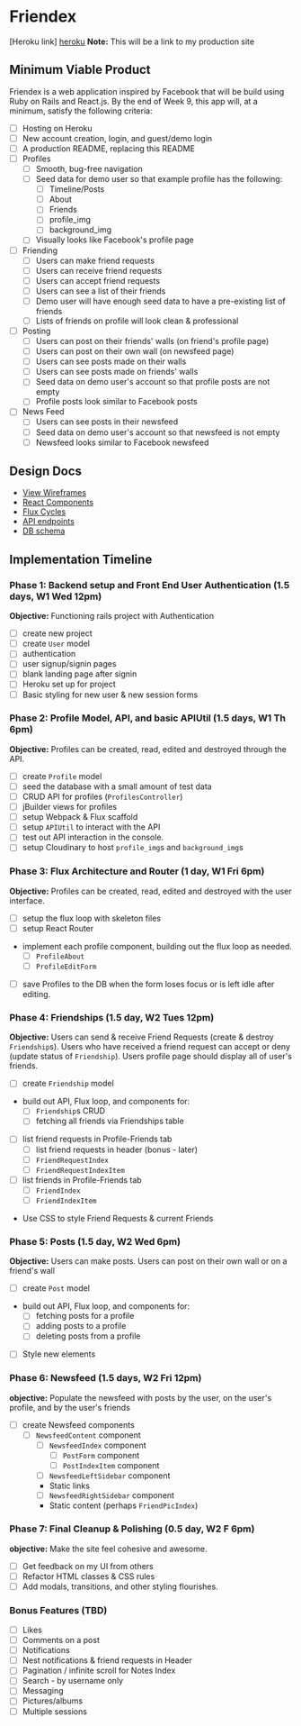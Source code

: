 # Friendex

[Heroku link] [heroku] **Note:** This will be a link to my production site

[heroku]: https://friendex.herokuapp.com/

## Minimum Viable Product

Friendex is a web application inspired by Facebook that will be build using Ruby on Rails and React.js.  By the end of Week 9, this app will, at a minimum, satisfy the following criteria:

- [ ] Hosting on Heroku
- [ ] New account creation, login, and guest/demo login
- [ ] A production README, replacing this README
- [ ] Profiles
  - [ ] Smooth, bug-free navigation
  - [ ] Seed data for demo user so that example profile has the following:
    - [ ] Timeline/Posts
    - [ ] About
    - [ ] Friends
    - [ ] profile_img
    - [ ] background_img
  - [ ] Visually looks like Facebook's profile page
- [ ] Friending
  - [ ] Users can make friend requests
  - [ ] Users can receive friend requests
  - [ ] Users can accept friend requests
  - [ ] Users can see a list of their friends
  - [ ] Demo user will have enough seed data to have a pre-existing list of friends
  - [ ] Lists of friends on profile will look clean & professional
- [ ] Posting
  - [ ] Users can post on their friends' walls (on friend's profile page)
  - [ ] Users can post on their own wall (on newsfeed page)
  - [ ] Users can see posts made on their walls
  - [ ] Users can see posts made on friends' walls
  - [ ] Seed data on demo user's account so that profile posts are not empty
  - [ ] Profile posts look similar to Facebook posts
- [ ] News Feed
  - [ ] Users can see posts in their newsfeed
  - [ ] Seed data on demo user's account so that newsfeed is not empty
  - [ ] Newsfeed looks similar to Facebook newsfeed

## Design Docs
* [View Wireframes][views]
* [React Components][components]
* [Flux Cycles][flux-cycles]
* [API endpoints][api-endpoints]
* [DB schema][schema]

[views]: docs/views.md
[components]: docs/components.md
[flux-cycles]: docs/flux-cycles.md
[api-endpoints]: docs/api-endpoints.md
[schema]: docs/schema.md

## Implementation Timeline

### Phase 1: Backend setup and Front End User Authentication (1.5 days, W1 Wed 12pm)

**Objective:** Functioning rails project with Authentication

- [ ] create new project
- [ ] create `User` model
- [ ] authentication
- [ ] user signup/signin pages
- [ ] blank landing page after signin
- [ ] Heroku set up for project
- [ ] Basic styling for new user & new session forms

### Phase 2: Profile Model, API, and basic APIUtil (1.5 days, W1 Th 6pm)

**Objective:** Profiles can be created, read, edited and destroyed through
the API.

- [ ] create `Profile` model
- [ ] seed the database with a small amount of test data
- [ ] CRUD API for profiles (`ProfilesController`)
- [ ] jBuilder views for profiles
- [ ] setup Webpack & Flux scaffold
- [ ] setup `APIUtil` to interact with the API
- [ ] test out API interaction in the console.
- [ ] setup Cloudinary to host `profile_img`s and `background_img`s

### Phase 3: Flux Architecture and Router (1 day, W1 Fri 6pm)

**Objective:** Profiles can be created, read, edited and destroyed with the
user interface.

- [ ] setup the flux loop with skeleton files
- [ ] setup React Router
- implement each profile component, building out the flux loop as needed.
  - [ ] `ProfileAbout`
  - [ ] `ProfileEditForm`
- [ ] save Profiles to the DB when the form loses focus or is left idle
  after editing.

### Phase 4: Friendships (1.5 day, W2 Tues 12pm)

**Objective:** Users can send & receive Friend Requests (create & destroy `Friendship`s). Users who have received a friend request can accept or deny (update status of `Friendship`). Users profile page should display all of user's friends.

- [ ] create `Friendship` model
- build out API, Flux loop, and components for:
  - [ ] `Friendship`s CRUD
  - [ ] fetching all friends via Friendships table
- [ ] list friend requests in Profile-Friends tab
  - [ ] list friend requests in header (bonus - later)
  - [ ] `FriendRequestIndex`
  - [ ] `FriendRequestIndexItem`
- [ ] list friends in Profile-Friends tab
  - [ ] `FriendIndex`
  - [ ] `FriendIndexItem`
- Use CSS to style Friend Requests & current Friends

### Phase 5: Posts (1.5 day, W2 Wed 6pm)

**Objective:** Users can make posts. Users can post on their own wall or on a friend's wall

- [ ] create `Post` model
- build out API, Flux loop, and components for:
  - [ ] fetching posts for a profile
  - [ ] adding posts to a profile
  - [ ] deleting posts from a profile
- [ ] Style new elements

### Phase 6: Newsfeed (1.5 days, W2 Fri 12pm)

**objective:** Populate the newsfeed with posts by the user, on the user's profile, and by the user's friends

- [ ] create Newsfeed components
  - [ ] `NewsfeedContent` component
    - [ ] `NewsfeedIndex` component
      - [ ] `PostForm` component
      - [ ] `PostIndexItem` component
    - [ ] `NewsfeedLeftSidebar` component
     - Static links
    - [ ] `NewsfeedRightSidebar` component
     - Static content (perhaps `FriendPicIndex`)

### Phase 7: Final Cleanup & Polishing (0.5 day, W2 F 6pm)

**objective:** Make the site feel cohesive and awesome.

- [ ] Get feedback on my UI from others
- [ ] Refactor HTML classes & CSS rules
- [ ] Add modals, transitions, and other styling flourishes.

### Bonus Features (TBD)
- [ ] Likes
- [ ] Comments on a post
- [ ] Notifications
- [ ] Nest notifications & friend requests in Header
- [ ] Pagination / infinite scroll for Notes Index
- [ ] Search - by username only
- [ ] Messaging
- [ ] Pictures/albums
- [ ] Multiple sessions

[phase-one]: docs/phases/phase1.md
[phase-two-three]: docs/phases/phase2-3.md
[phase-four]: CSS
[phase-five]: docs/phases/phase5.md
[phase-six]: docs/phases/phase6.md
[phase-seven]: docs/phases/phase7.md
[phase-eight]: docs/phases/phase8.md
